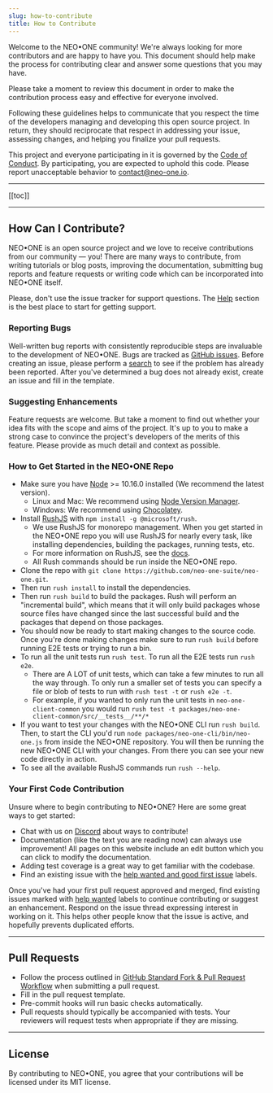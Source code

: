 ```yaml
---
slug: how-to-contribute
title: How to Contribute
---
```


Welcome to the NEO•ONE community! We're always looking for more contributors and are happy to have you. This document should help make the process for contributing clear and answer some questions that you may have.

Please take a moment to review this document in order to make the contribution process easy and effective for everyone involved.

Following these guidelines helps to communicate that you respect the time of the developers managing and developing this open source project. In return, they should reciprocate that respect in addressing your issue, assessing changes, and helping you finalize your pull requests.

This project and everyone participating in it is governed by the [Code of Conduct](/docs/code-of-conduct). By participating, you are expected to uphold this code. Please report unacceptable behavior to [contact@neo-one.io](mailto:contact@neo-one.io).

---

[[toc]]

---

## How Can I Contribute?

NEO•ONE is an open source project and we love to receive contributions from our community — you! There are many ways to contribute, from writing tutorials or blog posts, improving the documentation, submitting bug reports and feature requests or writing code which can be incorporated into NEO•ONE itself.

Please, don't use the issue tracker for support questions. The [Help](/docs/getting-started#Help) section is the best place to start for getting support.

### Reporting Bugs

Well-written bug reports with consistently reproducible steps are invaluable to the development of NEO•ONE. Bugs are tracked as [GitHub issues](https://guides.github.com/features/issues/). Before creating an issue, please perform a [search](https://github.com/neo-one-suite/neo-one/issues?q=is%3Aopen+is%3Aissue+label%3Abug) to see if the problem has already been reported. After you've determined a bug does not already exist, create an issue and fill in the template.

### Suggesting Enhancements

Feature requests are welcome. But take a moment to find out whether your idea fits with the scope and aims of the project. It's up to you to make a strong case to convince the project's developers of the merits of this feature. Please provide as much detail and context as possible.

### How to Get Started in the NEO•ONE Repo

- Make sure you have [Node](https://nodejs.org) >= 10.16.0 installed (We recommend the latest version).
  - Linux and Mac: We recommend using [Node Version Manager](https://github.com/creationix/nvm).
  - Windows: We recommend using [Chocolatey](https://chocolatey.org/).
- Install [RushJS](https://rushjs.io/) with `npm install -g @microsoft/rush`.
  - We use RushJS for monorepo management. When you get started in the NEO•ONE repo you will use RushJS for nearly every task, like installing dependencies, building the packages, running tests, etc.
  - For more information on RushJS, see the [docs](https://rushjs.io/pages/intro/welcome/).
  - All Rush commands should be run inside the NEO•ONE repo.
- Clone the repo with `git clone https://github.com/neo-one-suite/neo-one.git`.
- Then run `rush install` to install the dependencies.
- Then run `rush build` to build the packages. Rush will perform an "incremental build", which means that it will only build packages whose source files have changed since the last successful build and the packages that depend on those packages.
- You should now be ready to start making changes to the source code. Once you're done making changes make sure to run `rush build` before running E2E tests or trying to run a bin.
- To run all the unit tests run `rush test`. To run all the E2E tests run `rush e2e`.
  - There are A LOT of unit tests, which can take a few minutes to run all the way through. To only run a smaller set of tests you can specify a file or blob of tests to run with `rush test -t` or `rush e2e -t`.
  - For example, if you wanted to only run the unit tests in `neo-one-client-common` you would run `rush test -t packages/neo-one-client-common/src/__tests__/**/*`
- If you want to test your changes with the NEO•ONE CLI run `rush build`. Then, to start the CLI you'd run `node packages/neo-one-cli/bin/neo-one.js` from inside the NEO•ONE repository. You will then be running the new NEO•ONE CLI with your changes. From there you can see your new code directly in action.
- To see all the available RushJS commands run `rush --help`.

### Your First Code Contribution

Unsure where to begin contributing to NEO•ONE? Here are some great ways to get started:

- Chat with us on [Discord](https://discord.gg/S86PqDE) about ways to contribute!
- Documentation (like the text you are reading now) can always use improvement! All pages on this website include an edit button which you can click to modify the documentation.
- Adding test coverage is a great way to get familiar with the codebase.
- Find an existing issue with the [help wanted and good first issue](https://github.com/neo-one-suite/neo-one/issues?utf8=%E2%9C%93&q=is%3Aopen+label%3Ahelp%20wanted+label%3Agood%20first%20issue) labels.

Once you've had your first pull request approved and merged, find existing issues marked with [help wanted](https://github.com/neo-one-suite/neo-one/issues?utf8=%E2%9C%93&q=is%3Aopen+label%3Ahelp%20wanted) labels to continue contributing or suggest an enhancement. Respond on the issue thread expressing interest in working on it. This helps other people know that the issue is active, and hopefully prevents duplicated efforts.

---

## Pull Requests

- Follow the process outlined in [GitHub Standard Fork & Pull Request Workflow](https://gist.github.com/Chaser324/ce0505fbed06b947d962) when submitting a pull request.
- Fill in the pull request template.
- Pre-commit hooks will run basic checks automatically.
- Pull requests should typically be accompanied with tests. Your reviewers will request tests when appropriate if they are missing.

---

## License

By contributing to NEO•ONE, you agree that your contributions will be licensed under its MIT license.
